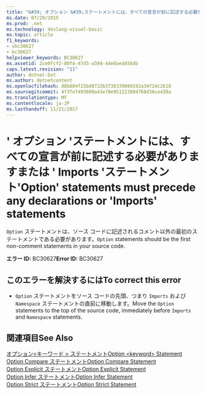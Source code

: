 ```yaml
---
title: "&#39; オプション &#39;ステートメントには、すべての宣言が前に記述する必要がありますまたは &#39; Imports &#39;ステートメント"
ms.date: 07/20/2015
ms.prod: .net
ms.technology: devlang-visual-basic
ms.topic: article
f1_keywords:
- vbc30627
- bc30627
helpviewer_keywords: BC30627
ms.assetid: 2ce0fcf2-80f4-47d3-a394-44e0aed456db
caps.latest.revision: "11"
author: dotnet-bot
ms.author: dotnetcontent
ms.openlocfilehash: d8b884f15bd8722b3736339080192a34f24c2618
ms.sourcegitcommit: 4f3fef493080a43e70e951223894768d36ce430a
ms.translationtype: MT
ms.contentlocale: ja-JP
ms.lasthandoff: 11/21/2017
---
```

# <a name="39option39-statements-must-precede-any-declarations-or-39imports39-statements"></a><span data-ttu-id="fc1c5-102">&#39; オプション &#39;ステートメントには、すべての宣言が前に記述する必要がありますまたは &#39; Imports &#39;ステートメント</span><span class="sxs-lookup"><span data-stu-id="fc1c5-102">&#39;Option&#39; statements must precede any declarations or &#39;Imports&#39; statements</span></span>
<span data-ttu-id="fc1c5-103">`Option` ステートメントは、ソース コードに記述されるコメント以外の最初のステートメントである必要があります。</span><span class="sxs-lookup"><span data-stu-id="fc1c5-103">`Option` statements should be the first non-comment statements in your source code.</span></span>  
  
 <span data-ttu-id="fc1c5-104">**エラー ID:** BC30627</span><span class="sxs-lookup"><span data-stu-id="fc1c5-104">**Error ID:** BC30627</span></span>  
  
## <a name="to-correct-this-error"></a><span data-ttu-id="fc1c5-105">このエラーを解決するには</span><span class="sxs-lookup"><span data-stu-id="fc1c5-105">To correct this error</span></span>  
  
-   <span data-ttu-id="fc1c5-106">`Option` ステートメントをソース コードの先頭、つまり `Imports` および `Namespace` ステートメントの直前に移動します。</span><span class="sxs-lookup"><span data-stu-id="fc1c5-106">Move the `Option` statements to the top of the source code, immediately before `Imports` and `Namespace` statements.</span></span>  
  
## <a name="see-also"></a><span data-ttu-id="fc1c5-107">関連項目</span><span class="sxs-lookup"><span data-stu-id="fc1c5-107">See Also</span></span>  
 [<span data-ttu-id="fc1c5-108">オプション\<キーワード > ステートメント</span><span class="sxs-lookup"><span data-stu-id="fc1c5-108">Option \<keyword> Statement</span></span>](../../visual-basic/language-reference/statements/option-keyword-statement.md)  
 [<span data-ttu-id="fc1c5-109">Option Compare ステートメント</span><span class="sxs-lookup"><span data-stu-id="fc1c5-109">Option Compare Statement</span></span>](../../visual-basic/language-reference/statements/option-compare-statement.md)  
 [<span data-ttu-id="fc1c5-110">Option Explicit ステートメント</span><span class="sxs-lookup"><span data-stu-id="fc1c5-110">Option Explicit Statement</span></span>](../../visual-basic/language-reference/statements/option-explicit-statement.md)  
 [<span data-ttu-id="fc1c5-111">Option Infer ステートメント</span><span class="sxs-lookup"><span data-stu-id="fc1c5-111">Option Infer Statement</span></span>](../../visual-basic/language-reference/statements/option-infer-statement.md)  
 [<span data-ttu-id="fc1c5-112">Option Strict ステートメント</span><span class="sxs-lookup"><span data-stu-id="fc1c5-112">Option Strict Statement</span></span>](../../visual-basic/language-reference/statements/option-strict-statement.md)
